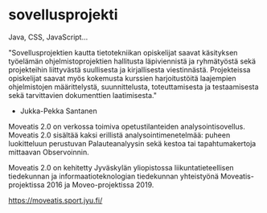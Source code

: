 # sovellusprojekti
Java, CSS, JavaScript...

"Sovellusprojektien kautta tietotekniikan opiskelijat saavat käsityksen työelämän ohjelmistoprojektien hallitusta läpiviennistä ja 
ryhmätyöstä sekä projekteihin liittyvästä suullisesta ja kirjallisesta viestinnästä. Projekteissa opiskelijat saavat myös kokemusta 
kurssien harjoitustöitä laajempien ohjelmistojen määrittelystä, suunnittelusta, toteuttamisesta ja testaamisesta sekä tarvittavien 
dokumenttien laatimisesta."
- Jukka-Pekka Santanen

Moveatis 2.0 on verkossa toimiva opetustilanteiden analysointisovellus. Moveatis 2.0 sisältää kaksi erillistä analysointimenetelmää: 
puheen luokitteluun perustuvan Palauteanalyysin sekä kestoa tai tapahtumakertoja mittaavan Observoinnin.

Moveatis 2.0 on kehitetty Jyväskylän yliopistossa liikuntatieteellisen tiedekunnan ja informaatioteknologian tiedekunnan yhteistyönä 
Moveatis-projektissa 2016 ja Moveo-projektissa 2019.

https://moveatis.sport.jyu.fi/
